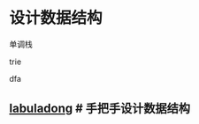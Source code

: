 # 设计数据结构

单调栈

trie

dfa

## [labuladong](https://mp.weixin.qq.com/s/AWsL7G89RtaHyHjRPNJENA) # 手把手设计数据结构


